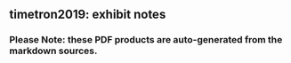 ## timetron2019: exhibit notes

### Please Note: these PDF products are auto-generated from the markdown sources.
